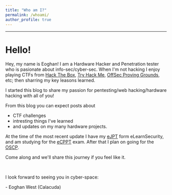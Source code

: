 ```yaml
---
title: "Who am I?"
permalink: /whoami/
author_profile: true
---
```


---
# Hello!

Hey, my name is Eoghan! I am a Hardware Hacker and Penetration tester who is pasionate about info-sec/cyber-sec. When I'm not hacking I enjoy playing CTFs from [Hack The Box](https://www.hackthebox.com/), [Try Hack Me](https://tryhackme.com/), [OffSec Proving Grounds](https://www.offsec.com/labs/), etc; then sharring my key leasons learned.

I started this blog to share my passion for pentesting/web hacking/hardware hacking with all of you!

From this blog you can expect posts about
- CTF challenges
- intresting things I've learned
- and updates on my many hardware projects.

At the time of the most recent update I have my [eJPT](https://security.ine.com/certifications/ejpt-certification/) form eLearnSecurity, and am studying for the [eCPPT](https://security.ine.com/certifications/ecppt-certification/) exam. After that I plan on going for the [OSCP](https://www.offsec.com/courses/pen-200/).

Come along and we'll share this journey if you feel like it.

<br>

I look forward to seeing you in cyber-space:

\- Eoghan West (Calacuda)
